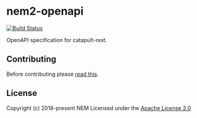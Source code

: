 # nem2-openapi

[![Build Status](https://travis-ci.org/nemtech/nem2-openapi.svg?branch=master)](https://travis-ci.org/nemtech/nem2-openapi)

OpenAPI specification for catapult-rest.

## Contributing

Before contributing please [read this](CONTRIBUTING.md).

## License

Copyright (c) 2018-present NEM 
Licensed under the [Apache License 2.0](https://github.com/nemtech/nem2-docs/blob/master/LICENSE)
